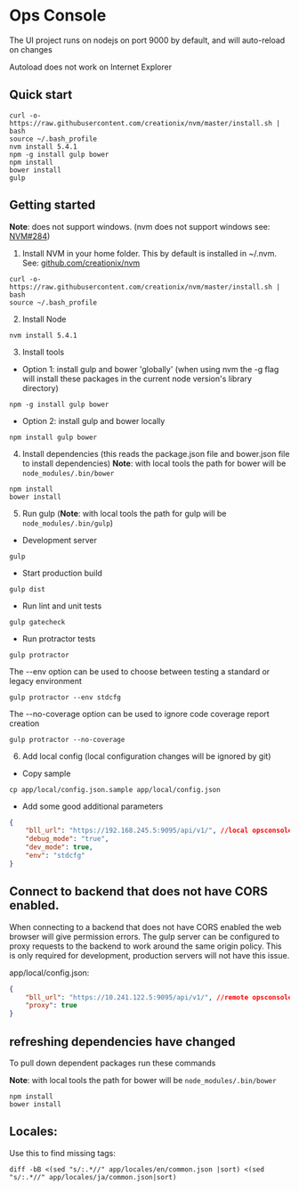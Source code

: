 [//]: <> (\(c\) Copyright 2016-2017 Hewlett Packard Enterprise Development LP)
[//]: <> (\(c\) Copyright 2017 SUSE LLC)
# Ops Console
The UI project runs on nodejs on port 9000 by default, and will auto-reload on changes

Autoload does not work on Internet Explorer

## Quick start
```
curl -o- https://raw.githubusercontent.com/creationix/nvm/master/install.sh | bash
source ~/.bash_profile
nvm install 5.4.1
npm -g install gulp bower
npm install
bower install
gulp
```

## Getting started
**Note**: does not support windows. (nvm does not support windows see: [NVM#284](https://github.com/creationix/nvm/issues/284))

1. Install NVM in your home folder. This by default is installed in ~/.nvm. See: [github.com/creationix/nvm](https://github.com/creationix/nvm)
```
curl -o- https://raw.githubusercontent.com/creationix/nvm/master/install.sh | bash
source ~/.bash_profile
```
2. Install Node
```
nvm install 5.4.1
```
3. Install tools
  * Option 1: install gulp and bower 'globally' (when using nvm the -g flag will install these packages in the current node version's library directory)
```
npm -g install gulp bower
```
  * Option 2: install gulp and bower locally
```
npm install gulp bower
```
4. Install dependencies (this reads the package.json file and bower.json file to install dependencies)
**Note**: with local tools the path for bower will be `node_modules/.bin/bower`
```
npm install
bower install
```
5. Run gulp
(**Note**: with local tools the path for gulp will be `node_modules/.bin/gulp`)
  * Development server
```
gulp
```
  * Start production build
```
gulp dist
```
  * Run lint and unit tests
```
gulp gatecheck
```
  * Run protractor tests
```
gulp protractor
```
The --env option can be used to choose between testing a standard or legacy environment
```
gulp protractor --env stdcfg
```
The --no-coverage option can be used to ignore code coverage report creation
```
gulp protractor --no-coverage
```
6. Add local config (local configuration changes will be ignored by git)
  * Copy sample
```
cp app/local/config.json.sample app/local/config.json
```
  * Add some good additional parameters
```json
{
    "bll_url": "https://192.168.245.5:9095/api/v1/", //local opsconsole-server
    "debug_mode": "true",
    "dev_mode": true,
    "env": "stdcfg"
}
```

## Connect to backend that does not have CORS enabled.
When connecting to a backend that does not have CORS enabled the web browser will give permission errors. The gulp server can be configured to proxy requests to the backend to work around the same origin policy. This is only required for development, production servers will not have this issue.

app/local/config.json:
```json
{
    "bll_url": "https://10.241.122.5:9095/api/v1/", //remote opsconsole-server
    "proxy": true
}
```

## refreshing dependencies have changed
To pull down dependent packages run these commands

**Note**: with local tools the path for bower will be `node_modules/.bin/bower`
```
npm install
bower install
```



## Locales:
Use this to find missing tags:
```
diff -bB <(sed "s/:.*//" app/locales/en/common.json |sort) <(sed "s/:.*//" app/locales/ja/common.json|sort)
```
